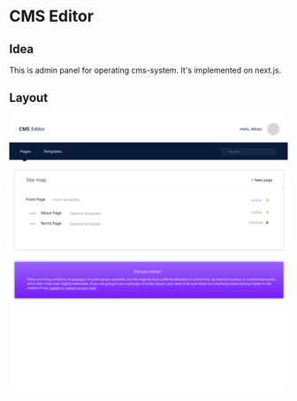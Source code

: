 # CMS Editor

## Idea

This is admin panel for operating cms-system. It's implemented on next.js.

## Layout

![EditorLayout](../docs/layout.svg "EditorLayout")